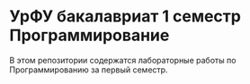 # УрФУ бакалавриат 1 семестр Программирование
В этом репозитории содержатся лабораторные работы по Программированию за первый семестр.